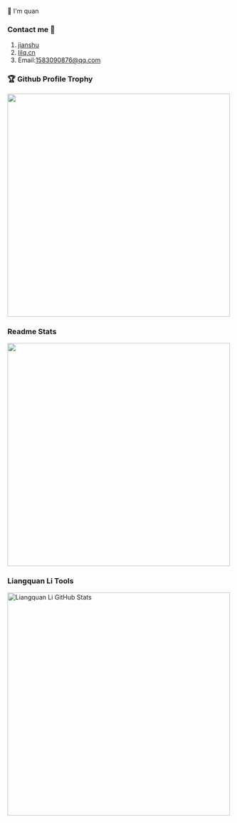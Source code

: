  👋 I'm quan
 
### Contact me 📱

1. [jianshu](https://www.jianshu.com/u/1c2a18455371)
2. [lilq.cn](http://lilq.cn)
3. Email:1583090876@qq.com


### 🏆 Github Profile Trophy

<img width="500px" src="https://github-profile-trophy.vercel.app/?username=quan930&title=Repositories,Issues,Commit,Stars,Organizations,LongTimeUser,AncientUser,Joined2020,AllSuperRank,MultiLanguage&theme=monokai&margin-w=2"/>

### Readme Stats
<img width="500px" src="https://github-readme-stats.vercel.app/api?username=quan930&count_private=true&show_icons=true&hide=issues&hide_title=true&include_all_commits=true&theme=radical"/>

### Liangquan Li Tools

<img width="500px" src="https://github-readme-stats.vercel.app/api/top-langs/?username=quan930&hide=html&hide_title=true&layout=compact&langs_count=7&exclude_repo=comp426,Redventures-Movie-Quotes&theme=radical" alt="Liangquan Li GitHub Stats"/>
